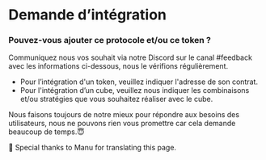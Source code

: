 # Demande d’intégration

### Pouvez-vous ajouter ce protocole et/ou ce token ?

Communiquez nous vos souhait via notre Discord sur le canal \#feedback avec les informations ci-dessous, nous le vérifions régulièrement.

* Pour l’intégration d'un token, veuillez indiquer l'adresse de son contrat.
* Pour l'intégration d’un cube, veuillez nous indiquer les combinaisons et/ou stratégies que vous souhaitez réaliser avec le cube.

Nous faisons toujours de notre mieux pour répondre aux besoins des utilisateurs, nous ne pouvons rien vous promettre car cela demande beaucoup de temps.😇 



🧊 Special thanks to Manu for translating this page.



